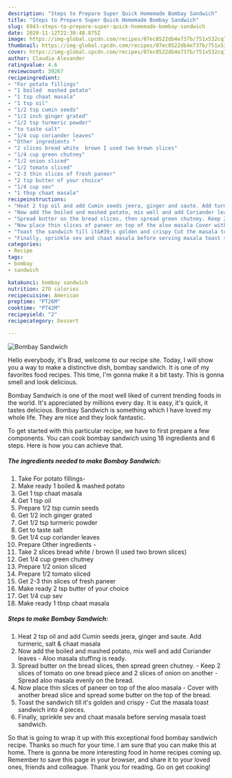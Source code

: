 ```yaml
---
description: "Steps to Prepare Super Quick Homemade Bombay Sandwich"
title: "Steps to Prepare Super Quick Homemade Bombay Sandwich"
slug: 6943-steps-to-prepare-super-quick-homemade-bombay-sandwich
date: 2020-11-12T22:30:48.875Z
image: https://img-global.cpcdn.com/recipes/07ec8522db4e737b/751x532cq70/bombay-sandwich-recipe-main-photo.jpg
thumbnail: https://img-global.cpcdn.com/recipes/07ec8522db4e737b/751x532cq70/bombay-sandwich-recipe-main-photo.jpg
cover: https://img-global.cpcdn.com/recipes/07ec8522db4e737b/751x532cq70/bombay-sandwich-recipe-main-photo.jpg
author: Claudia Alexander
ratingvalue: 4.6
reviewcount: 39267
recipeingredient:
- "For potato fillings"
- "1 boiled  mashed potato"
- "1 tsp chaat masala"
- "1 tsp oil"
- "1/2 tsp cumin seeds"
- "1/2 inch ginger grated"
- "1/2 tsp turmeric powder"
- "to taste salt"
- "1/4 cup coriander leaves"
- "Other ingredients "
- "2 slices bread white  brown I used two brown slices"
- "1/4 cup green chutney"
- "1/2 onion sliced"
- "1/2 tomato sliced"
- "2-3 thin slices of fresh paneer"
- "2 tsp butter of your choice"
- "1/4 cup sev"
- "1 tbsp chaat masala"
recipeinstructions:
- "Heat 2 tsp oil and add Cumin seeds jeera, ginger and saute. Add turmeric, salt &amp; chaat masala"
- "Now add the boiled and mashed potato, mix well and add Coriander leaves  Aloo masala stuffing is ready."
- "Spread butter on the bread slices, then spread green chutney. Keep 2 slices of tomato on one bread piece and 2 slices of onion on another  Spread aloo masala evenly on the bread."
- "Now place thin slices of paneer on top of the aloo masala Cover with another bread slice and spread some butter on the top of the bread."
- "Toast the sandwich till it&#39;s golden and crispy Cut the masala toast sandwich into 4 pieces."
- "Finally, sprinkle sev and chaat masala before serving masala toast sandwich."
categories:
- Recipe
tags:
- bombay
- sandwich

katakunci: bombay sandwich 
nutrition: 270 calories
recipecuisine: American
preptime: "PT26M"
cooktime: "PT42M"
recipeyield: "2"
recipecategory: Dessert

---
```



![Bombay Sandwich](https://img-global.cpcdn.com/recipes/07ec8522db4e737b/751x532cq70/bombay-sandwich-recipe-main-photo.jpg)

Hello everybody, it's Brad, welcome to our recipe site. Today, I will show you a way to make a distinctive dish, bombay sandwich. It is one of my favorites food recipes. This time, I'm gonna make it a bit tasty. This is gonna smell and look delicious.

Bombay Sandwich is one of the most well liked of current trending foods in the world. It's appreciated by millions every day. It is easy, it's quick, it tastes delicious. Bombay Sandwich is something which I have loved my whole life. They are nice and they look fantastic.




To get started with this particular recipe, we have to first prepare a few components. You can cook bombay sandwich using 18 ingredients and 6 steps. Here is how you can achieve that.

<!--inarticleads1-->

##### The ingredients needed to make Bombay Sandwich:

1. Take For potato fillings-
1. Make ready 1 boiled &amp; mashed potato
1. Get 1 tsp chaat masala
1. Get 1 tsp oil
1. Prepare 1/2 tsp cumin seeds
1. Get 1/2 inch ginger grated
1. Get 1/2 tsp turmeric powder
1. Get to taste salt
1. Get 1/4 cup coriander leaves
1. Prepare Other ingredients -
1. Take 2 slices bread white / brown (I used two brown slices)
1. Get 1/4 cup green chutney
1. Prepare 1/2 onion sliced
1. Prepare 1/2 tomato sliced
1. Get 2-3 thin slices of fresh paneer
1. Make ready 2 tsp butter of your choice
1. Get 1/4 cup sev
1. Make ready 1 tbsp chaat masala




<!--inarticleads2-->

##### Steps to make Bombay Sandwich:

1. Heat 2 tsp oil and add Cumin seeds jeera, ginger and saute. Add turmeric, salt &amp; chaat masala
1. Now add the boiled and mashed potato, mix well and add Coriander leaves  - Aloo masala stuffing is ready.
1. Spread butter on the bread slices, then spread green chutney. - Keep 2 slices of tomato on one bread piece and 2 slices of onion on another  - Spread aloo masala evenly on the bread.
1. Now place thin slices of paneer on top of the aloo masala - Cover with another bread slice and spread some butter on the top of the bread.
1. Toast the sandwich till it&#39;s golden and crispy - Cut the masala toast sandwich into 4 pieces.
1. Finally, sprinkle sev and chaat masala before serving masala toast sandwich.




So that is going to wrap it up with this exceptional food bombay sandwich recipe. Thanks so much for your time. I am sure that you can make this at home. There is gonna be more interesting food in home recipes coming up. Remember to save this page in your browser, and share it to your loved ones, friends and colleague. Thank you for reading. Go on get cooking!
